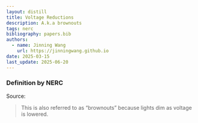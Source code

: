 ```yaml
---
layout: distill
title: Voltage Reductions
description: A.k.a brownouts
tags: nerc
bibliography: papers.bib
authors:
  - name: Jinning Wang
    url: https://jinningwang.github.io
date: 2025-03-15
last_update: 2025-06-20
---
```


### Definition by NERC

Source: <d-cite key="nerc2013terminology"></d-cite>

> This is also referred to as “brownouts” because lights dim as voltage is lowered.
